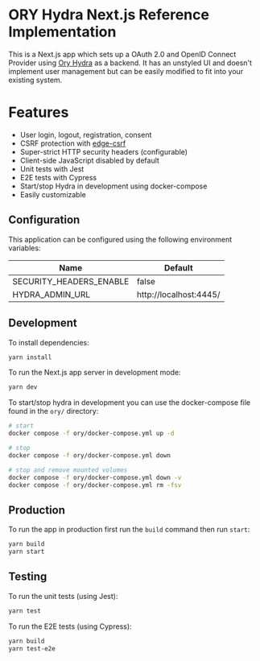 # ORY Hydra Next.js Reference Implementation

This is a Next.js app which sets up a OAuth 2.0 and OpenID Connect Provider
using [Ory Hydra](https://www.ory.sh/docs/hydra/) as a backend. It has an
unstyled UI and doesn't implement user management but can be easily modified to
fit into your existing system.

# Features

- User login, logout, registration, consent
- CSRF protection with [edge-csrf](https://github.com/amorey/edge-csrf)
- Super-strict HTTP security headers (configurable)
- Client-side JavaScript disabled by default
- Unit tests with Jest
- E2E tests with Cypress
- Start/stop Hydra in development using docker-compose
- Easily customizable

## Configuration

This application can be configured using the following environment variables:

| Name                    | Default                |
| ----------------------- | ---------------------- |
| SECURITY_HEADERS_ENABLE | false                  |
| HYDRA_ADMIN_URL         | http://localhost:4445/ |

## Development

To install dependencies:

```sh
yarn install
```

To run the Next.js app server in development mode:

```sh
yarn dev
```

To start/stop hydra in development you can use the docker-compose file found in
the `ory/` directory:

```sh
# start
docker compose -f ory/docker-compose.yml up -d

# stop
docker compose -f ory/docker-compose.yml down

# stop and remove mounted volumes
docker compose -f ory/docker-compose.yml down -v
docker compose -f ory/docker-compose.yml rm -fsv
```

## Production

To run the app in production first run the `build` command then run `start`:

```sh
yarn build
yarn start
```

## Testing

To run the unit tests (using Jest):

```sh
yarn test
```

To run the E2E tests (using Cypress):

```sh
yarn build
yarn test-e2e
```
